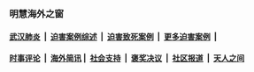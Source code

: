 
### 明慧海外之窗

####  [武汉肺炎](indexes/365.md?t=03050300) &nbsp;|&nbsp;  [迫害案例综述](indexes/328.md?t=03050300) &nbsp;|&nbsp; [迫害致死案例](indexes/277.md?t=03050300)  &nbsp;|&nbsp; [更多迫害案例](indexes/81.md?t=03050300)  &nbsp;|&nbsp; 
####  [时事评论](indexes/19.md?t=03050300) &nbsp;|&nbsp; [海外简讯](indexes/245.md?t=03050300)&nbsp;|&nbsp;  [社会支持](indexes/140.md?t=03050300) &nbsp;|&nbsp; [褒奖决议](indexes/282.md?t=03050300) &nbsp;|&nbsp; [社区报道](indexes/91.md?t=03050300)  &nbsp;|&nbsp; [天人之间](indexes/78.md?t=03050300) 

